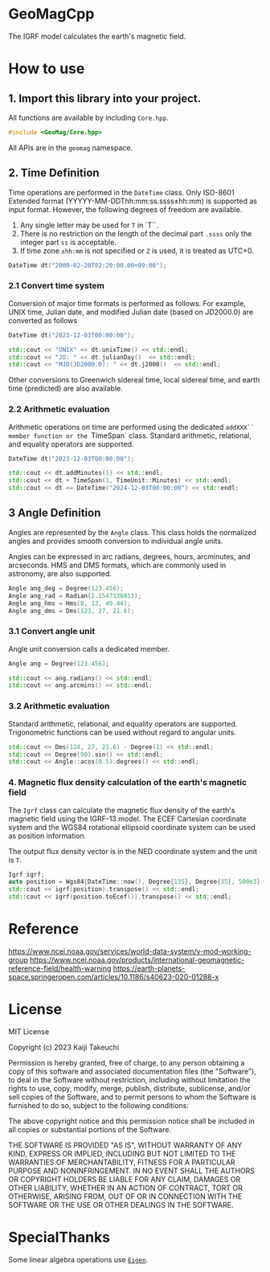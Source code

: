 # GeoMagCpp

The IGRF model calculates the earth's magnetic field.

# How to use

## 1. Import this library into your project.

All functions are available by including `Core.hpp`.

```C++
#include <GeoMag/Core.hpp>

```
All APIs are in the `geomag` namespace.

## 2. Time Definition

Time operations are performed in the `DateTime` class.
Only ISO-8601 Extended format (YYYYY-MM-DDThh:mm:ss.ssss±hh:mm) is supported as input format.
However, the following degrees of freedom are available.

1. Any single letter may be used for `T` in `<date>T<time>``.
1. There is no restriction on the length of the decimal part `.ssss` only the integer part `ss` is acceptable.
1. If time zone `±hh:mm` is not specified or `Z` is used, it is treated as UTC+0.

```C++
DateTime dt("2000-02-20T02:20:00.00+09:00");
```

### 2.1 Convert time system

Conversion of major time formats is performed as follows.
For example, UNIX time, Julian date, and modified Julian date (based on JD2000.0) are converted as follows

```C++
DateTime dt("2023-12-03T00:00:00");

std::cout << "UNIX" << dt.unixTime() << std::endl;
std::cout << "JD: " << dt.julianDay()  << std::endl;
std::cout << "MJD(JD2000.0): " << dt.j2000()  << std::endl;
```

Other conversions to Greenwich sidereal time, local sidereal time, and earth time (predicted) are also available.

### 2.2 Arithmetic evaluation

Arithmetic operations on time are performed using the dedicated `addXXX`` member function or the `TimeSpan` class.
Standard arithmetic, relational, and equality operators are supported.

```C++
DateTime dt("2023-12-03T00:00:00");

std::cout << dt.addMinutes(1) << std::endl;
std::cout << dt + TimeSpan(1, TimeUnit::Minutes) << std::endl;
std::cout << dt <= DateTime("2024-12-03T00:00:00") << std::endl;
```

## 3 Angle Definition

Angles are represented by the `Angle` class.
This class holds the normalized angles and provides smooth conversion to individual angle units.

Angles can be expressed in arc radians, degrees, hours, arcminutes, and arcseconds.
HMS and DMS formats, which are commonly used in astronomy, are also supported.

```C++
Angle ang_deg = Degree(123.456);
Angle ang_rad = Radian(2.1547136813);
Angle ang_hms = Hms(8, 13, 49.44);
Angle ang_dms = Dms(123, 27, 21.6);
```

### 3.1 Convert angle unit

Angle unit conversion calls a dedicated member.

```C++
Angle ang = Degree(123.456);

std::cout << ang.radians() << std::endl;
std::cout << ang.arcmins() << std::endl;
```

### 3.2 Arithmetic evaluation

Standard arithmetic, relational, and equality operators are supported.
Trigonometric functions can be used without regard to angular units.

```C++
std::cout << Dms(124, 27, 21.6) - Degree(1) << std::endl;
std::cout << Degree(90).sin() << std::endl;
std::cout << Angle::acos(0.5).degrees() << std::endl;
```

### 4. Magnetic flux density calculation of the earth's magnetic field

The `Igrf` class can calculate the magnetic flux density of the earth's magnetic field using the IGRF-13 model.
The ECEF Cartesian coordinate system and the WGS84 rotational ellipsoid coordinate system can be used as position information.

The output flux density vector is in the NED coordinate system and the unit is `T`.

```C++
Igrf igrf;
auto position = Wgs84{DateTime::now(), Degree{135}, Degree{35}, 500e3};
std::cout << igrf(position).transpose() << std::endl;
std::cout << igrf(position.toEcef()).transpose() << std::endl;
```

# Reference

https://www.ncei.noaa.gov/services/world-data-system/v-mod-working-group
https://www.ncei.noaa.gov/products/international-geomagnetic-reference-field/health-warning
https://earth-planets-space.springeropen.com/articles/10.1186/s40623-020-01288-x


# License

MIT License

Copyright (c) 2023 Kaiji Takeuchi

Permission is hereby granted, free of charge, to any person obtaining a copy
of this software and associated documentation files (the "Software"), to deal
in the Software without restriction, including without limitation the rights
to use, copy, modify, merge, publish, distribute, sublicense, and/or sell
copies of the Software, and to permit persons to whom the Software is
furnished to do so, subject to the following conditions:

The above copyright notice and this permission notice shall be included in all
copies or substantial portions of the Software.

THE SOFTWARE IS PROVIDED "AS IS", WITHOUT WARRANTY OF ANY KIND, EXPRESS OR
IMPLIED, INCLUDING BUT NOT LIMITED TO THE WARRANTIES OF MERCHANTABILITY,
FITNESS FOR A PARTICULAR PURPOSE AND NONINFRINGEMENT. IN NO EVENT SHALL THE
AUTHORS OR COPYRIGHT HOLDERS BE LIABLE FOR ANY CLAIM, DAMAGES OR OTHER
LIABILITY, WHETHER IN AN ACTION OF CONTRACT, TORT OR OTHERWISE, ARISING FROM,
OUT OF OR IN CONNECTION WITH THE SOFTWARE OR THE USE OR OTHER DEALINGS IN THE
SOFTWARE.


# SpecialThanks

Some linear algebra operations use [`Eigen`](https://eigen.tuxfamily.org/index.php?title=Main_Page).
